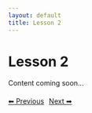 ```yaml
---
layout: default
title: Lesson 2
---
```


# Lesson 2

Content coming soon...

<div style="margin-top: 20px;">
<a href="/docs/intermediate/Lessons/lesson_1.html" style="margin-right: 10px;">⬅ Previous</a><a href="/docs/intermediate/Lessons/lesson_3.html">Next ➡</a>
</div>
